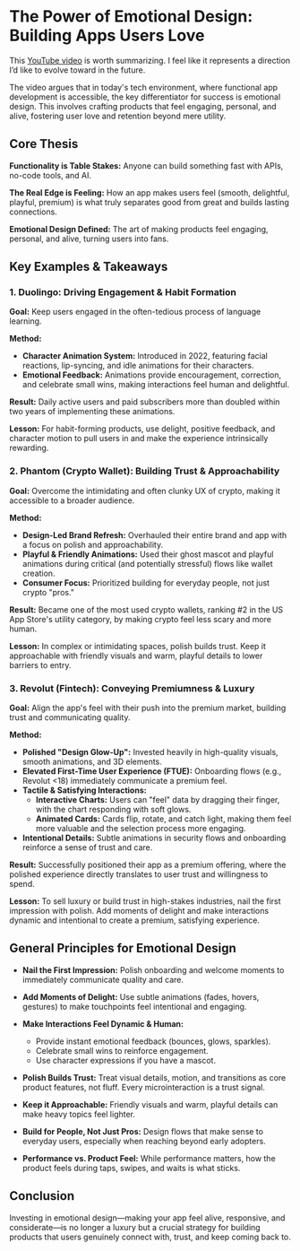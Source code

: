# The Power of Emotional Design: Building Apps Users Love

This [YouTube video](http://youtube.com/watch?v=Du2lkZ_cux8) is worth summarizing. I feel like it represents a direction I’d like to evolve toward in the future.

The video argues that in today's tech environment, where functional app development is accessible, the key differentiator for success is emotional design. This involves crafting products that feel engaging, personal, and alive, fostering user love and retention beyond mere utility.

## Core Thesis

**Functionality is Table Stakes:** Anyone can build something fast with APIs, no-code tools, and AI.

**The Real Edge is Feeling:** How an app makes users feel (smooth, delightful, playful, premium) is what truly separates good from great and builds lasting connections.

**Emotional Design Defined:** The art of making products feel engaging, personal, and alive, turning users into fans.

## Key Examples & Takeaways

### 1. Duolingo: Driving Engagement & Habit Formation

**Goal:** Keep users engaged in the often-tedious process of language learning.

**Method:**
- **Character Animation System:** Introduced in 2022, featuring facial reactions, lip-syncing, and idle animations for their characters.
- **Emotional Feedback:** Animations provide encouragement, correction, and celebrate small wins, making interactions feel human and delightful.

**Result:** Daily active users and paid subscribers more than doubled within two years of implementing these animations.

**Lesson:** For habit-forming products, use delight, positive feedback, and character motion to pull users in and make the experience intrinsically rewarding.

### 2. Phantom (Crypto Wallet): Building Trust & Approachability

**Goal:** Overcome the intimidating and often clunky UX of crypto, making it accessible to a broader audience.

**Method:**
- **Design-Led Brand Refresh:** Overhauled their entire brand and app with a focus on polish and approachability.
- **Playful & Friendly Animations:** Used their ghost mascot and playful animations during critical (and potentially stressful) flows like wallet creation.
- **Consumer Focus:** Prioritized building for everyday people, not just crypto "pros."

**Result:** Became one of the most used crypto wallets, ranking #2 in the US App Store's utility category, by making crypto feel less scary and more human.

**Lesson:** In complex or intimidating spaces, polish builds trust. Keep it approachable with friendly visuals and warm, playful details to lower barriers to entry.

### 3. Revolut (Fintech): Conveying Premiumness & Luxury

**Goal:** Align the app's feel with their push into the premium market, building trust and communicating quality.

**Method:**
- **Polished "Design Glow-Up":** Invested heavily in high-quality visuals, smooth animations, and 3D elements.
- **Elevated First-Time User Experience (FTUE):** Onboarding flows (e.g., Revolut <18) immediately communicate a premium feel.
- **Tactile & Satisfying Interactions:**
  - **Interactive Charts:** Users can "feel" data by dragging their finger, with the chart responding with soft glows.
  - **Animated Cards:** Cards flip, rotate, and catch light, making them feel more valuable and the selection process more engaging.
- **Intentional Details:** Subtle animations in security flows and onboarding reinforce a sense of trust and care.

**Result:** Successfully positioned their app as a premium offering, where the polished experience directly translates to user trust and willingness to spend.

**Lesson:** To sell luxury or build trust in high-stakes industries, nail the first impression with polish. Add moments of delight and make interactions dynamic and intentional to create a premium, satisfying experience.

## General Principles for Emotional Design

- **Nail the First Impression:** Polish onboarding and welcome moments to immediately communicate quality and care.

- **Add Moments of Delight:** Use subtle animations (fades, hovers, gestures) to make touchpoints feel intentional and engaging.

- **Make Interactions Feel Dynamic & Human:**
  - Provide instant emotional feedback (bounces, glows, sparkles).
  - Celebrate small wins to reinforce engagement.
  - Use character expressions if you have a mascot.

- **Polish Builds Trust:** Treat visual details, motion, and transitions as core product features, not fluff. Every microinteraction is a trust signal.

- **Keep it Approachable:** Friendly visuals and warm, playful details can make heavy topics feel lighter.

- **Build for People, Not Just Pros:** Design flows that make sense to everyday users, especially when reaching beyond early adopters.

- **Performance vs. Product Feel:** While performance matters, how the product feels during taps, swipes, and waits is what sticks.

## Conclusion

Investing in emotional design—making your app feel alive, responsive, and considerate—is no longer a luxury but a crucial strategy for building products that users genuinely connect with, trust, and keep coming back to.